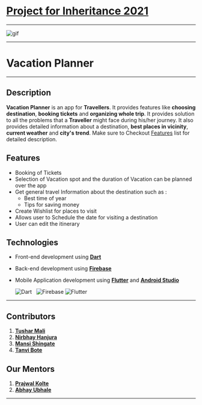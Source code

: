 # [Project for Inheritance 2021](https://www.communityofcoders.in/events/610b7cb486b1a2498d7f0a6c)
___
![gif](https://im6.ezgif.com/tmp/ezgif-6-9a8e0c89ff02.gif)
___
# Vacation Planner
___
## Description
**Vacation Planner** is an app for **Travellers**. It provides features like **choosing destination**, **booking tickets** and **organizing whole trip**. It provides solution to all the problems that a **Traveller** might face during his/her journey. It also provides detailed information about a destination, **best places in vicinity**, **current weather** and **city's trend**. Make sure to Checkout [Features](#Features) list for detailed description.
## Features 
- Booking of Tickets 
- Selection of Vacation spot and the duration of Vacation
can be planned over the app
- Get general travel Information
about the destination such as :
  + Best time of year
  + Tips for saving money
- Create Wishlist for places to visit
- Allows user to Schedule the date for visiting a destination
- User can edit the itinerary
## Technologies
- Front-end development using [**Dart**](https://dart.dev/)
- Back-end development using [**Firebase**](https://firebase.google.com/)
- Mobile Application development using [**Flutter**](https://flutter.dev/docs) and [**Android Studio**](https://developer.android.com/studio)

  ![Dart](https://www.vectorlogo.zone/logos/dartlang/dartlang-icon.svg)&nbsp;&nbsp;&nbsp;![Firebase]( https://www.vectorlogo.zone/logos/firebase/firebase-icon.svg) ![Flutter](https://www.vectorlogo.zone/logos/flutterio/flutterio-icon.svg)
 ___
 ## Contributors 
 1. [**Tushar Mali**](https://github.com/7-USH)
 2. [**Nirbhay Hanjura**](https://github.com/botnirbhay)
 3. [**Mansi Shingate**]()
 4. [**Tanvi Bote**](https://github.com/tanvibote)
## Our Mentors
1. [**Prajwal Kolte**](https://github.com/prajwalkolte8301)
2. [**Abhay Ubhale**](https://github.com/abby3010)
___
 









